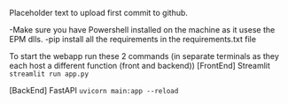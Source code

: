 Placeholder text to upload first commit to github. 


-Make sure you have Powershell installed on the machine as it usese the EPM dlls. 
-pip install all the requirements in the requirements.txt file

To start the webapp run these 2 commands (in separate terminals as they each host a different function (front and backend))
[FrontEnd] Streamlit
`streamlit run app.py`

[BackEnd] FastAPI
`uvicorn main:app --reload`

